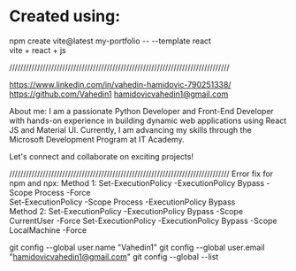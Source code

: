 # Created using:
npm create vite@latest my-portfolio -- --template react        
vite + react + js


///////////////////////////////////////////////////////////////////////////////



https://www.linkedin.com/in/vahedin-hamidovic-790251338/
https://github.com/Vahedin1
hamidovicvahedin1@gmail.com

About me:
I am a passionate Python Developer and Front-End Developer with hands-on experience in building dynamic web applications using React JS and Material UI. Currently, I am advancing my skills through the Microsoft Development Program at IT Academy.

Let's connect and collaborate on exciting projects!



///////////////////////////////////////////////////////////////////////////////
Error fix for npm and npx:
Method 1: 
Set-ExecutionPolicy -ExecutionPolicy Bypass -Scope Process -Force  
Set-ExecutionPolicy -Scope Process -ExecutionPolicy Bypass    
Method 2:
Set-ExecutionPolicy -ExecutionPolicy Bypass -Scope CurrentUser -Force
Set-ExecutionPolicy -ExecutionPolicy Bypass -Scope LocalMachine -Force


git config --global user.name "Vahedin1"
git config --global user.email "hamidovicvahedin1@gmail.com"
git config --global --list
